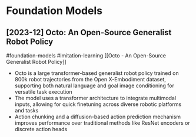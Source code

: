 # Foundation Models

## [2023-12] Octo: An Open-Source Generalist Robot Policy

#foundation-models
#imitation-learning
[[Octo - An Open-Source Generalist Robot Policy]]
- Octo is a large transformer-based generalist robot policy trained on 800k robot trajectories from the Open X-Embodiment dataset, supporting both natural language and goal image conditioning for versatile task execution
- The model uses a transformer architecture to integrate multimodal inputs, allowing for quick finetuning across diverse robotic platforms and tasks
- Action chunking and a diffusion-based action prediction mechanism improves performance over traditional methods like ResNet encoders or discrete action heads
